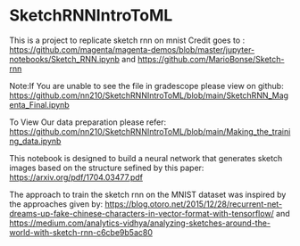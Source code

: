 # SketchRNNIntroToML
This is a project to replicate sketch rnn on mnist Credit goes to : 
https://github.com/magenta/magenta-demos/blob/master/jupyter-notebooks/Sketch_RNN.ipynb
and
https://github.com/MarioBonse/Sketch-rnn

Note:If You are unable to see the file in gradescope please view on github:
https://github.com/nn210/SketchRNNIntroToML/blob/main/SketchRNN_Magenta_Final.ipynb

To View Our data preparation please refer:
https://github.com/nn210/SketchRNNIntroToML/blob/main/Making_the_training_data.ipynb

This notebook is designed to build a neural network that generates sketch images based on the structure sefined by this paper:
https://arxiv.org/pdf/1704.03477.pdf

The approach to train the sketch rnn on the MNIST dataset was inspired by the approaches given by:
https://blog.otoro.net/2015/12/28/recurrent-net-dreams-up-fake-chinese-characters-in-vector-format-with-tensorflow/
and
https://medium.com/analytics-vidhya/analyzing-sketches-around-the-world-with-sketch-rnn-c6cbe9b5ac80
